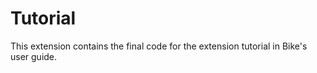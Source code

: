 # Tutorial

This extension contains the final code for the extension tutorial in Bike's user guide.
